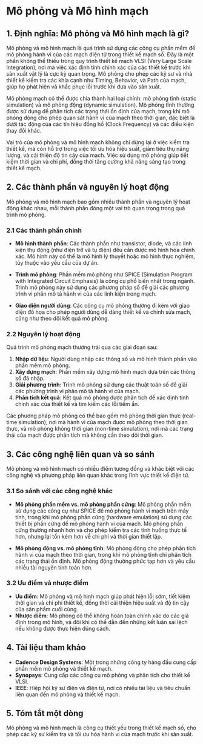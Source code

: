 # Mô phỏng và Mô hình mạch

## 1. Định nghĩa: Mô phỏng và Mô hình mạch là gì?
Mô phỏng và mô hình mạch là quá trình sử dụng các công cụ phần mềm để mô phỏng hành vi của các mạch điện tử trong thiết kế mạch số. Đây là một phần không thể thiếu trong quy trình thiết kế mạch VLSI (Very Large Scale Integration), nơi mà việc xác định tính chính xác của các thiết kế trước khi sản xuất vật lý là cực kỳ quan trọng. Mô phỏng cho phép các kỹ sư và nhà thiết kế kiểm tra các khía cạnh như Timing, Behavior, và Path của mạch, giúp họ phát hiện và khắc phục lỗi trước khi đưa vào sản xuất.

Mô phỏng mạch có thể được chia thành hai loại chính: mô phỏng tĩnh (static simulation) và mô phỏng động (dynamic simulation). Mô phỏng tĩnh thường được sử dụng để phân tích các trạng thái ổn định của mạch, trong khi mô phỏng động cho phép quan sát hành vi của mạch theo thời gian, đặc biệt là dưới tác động của các tín hiệu đồng hồ (Clock Frequency) và các điều kiện thay đổi khác.

Vai trò của mô phỏng và mô hình mạch không chỉ dừng lại ở việc kiểm tra thiết kế, mà còn hỗ trợ trong việc tối ưu hóa hiệu suất, giảm tiêu thụ năng lượng, và cải thiện độ tin cậy của mạch. Việc sử dụng mô phỏng giúp tiết kiệm thời gian và chi phí, đồng thời tăng cường khả năng sáng tạo trong thiết kế mạch.

## 2. Các thành phần và nguyên lý hoạt động
Mô phỏng và mô hình mạch bao gồm nhiều thành phần và nguyên lý hoạt động khác nhau, mỗi thành phần đóng một vai trò quan trọng trong quá trình mô phỏng.

### 2.1 Các thành phần chính
- **Mô hình thành phần**: Các thành phần như transistor, diode, và các linh kiện thụ động (như điện trở và tụ điện) đều cần được mô hình hóa chính xác. Mô hình này có thể là mô hình lý thuyết hoặc mô hình thực nghiệm, tùy thuộc vào yêu cầu của dự án.
  
- **Trình mô phỏng**: Phần mềm mô phỏng như SPICE (Simulation Program with Integrated Circuit Emphasis) là công cụ phổ biến nhất trong ngành. Trình mô phỏng này sử dụng các phương pháp số để giải các phương trình vi phân mô tả hành vi của các linh kiện trong mạch.

- **Giao diện người dùng**: Các công cụ mô phỏng thường đi kèm với giao diện đồ họa cho phép người dùng dễ dàng thiết kế và chỉnh sửa mạch, cũng như theo dõi kết quả mô phỏng.

### 2.2 Nguyên lý hoạt động
Quá trình mô phỏng mạch thường trải qua các giai đoạn sau:
1. **Nhập dữ liệu**: Người dùng nhập các thông số và mô hình thành phần vào phần mềm mô phỏng.
2. **Xây dựng mạch**: Phần mềm xây dựng mô hình mạch dựa trên các thông số đã nhập.
3. **Giải phương trình**: Trình mô phỏng sử dụng các thuật toán số để giải các phương trình vi phân mô tả hành vi của mạch.
4. **Phân tích kết quả**: Kết quả mô phỏng được phân tích để xác định tính chính xác của thiết kế và tìm kiếm các lỗi tiềm ẩn.

Các phương pháp mô phỏng có thể bao gồm mô phỏng thời gian thực (real-time simulation), nơi mà hành vi của mạch được mô phỏng theo thời gian thực, và mô phỏng không thời gian (non-time simulation), nơi mà các trạng thái của mạch được phân tích mà không cần theo dõi thời gian.

## 3. Các công nghệ liên quan và so sánh
Mô phỏng và mô hình mạch có nhiều điểm tương đồng và khác biệt với các công nghệ và phương pháp liên quan khác trong lĩnh vực thiết kế điện tử.

### 3.1 So sánh với các công nghệ khác
- **Mô phỏng phần mềm vs. mô phỏng phần cứng**: Mô phỏng phần mềm sử dụng các công cụ như SPICE để mô phỏng hành vi mạch trên máy tính, trong khi mô phỏng phần cứng (hardware emulation) sử dụng các thiết bị phần cứng để mô phỏng hành vi của mạch. Mô phỏng phần cứng thường nhanh hơn và cho phép kiểm tra các tình huống thực tế hơn, nhưng lại tốn kém hơn về chi phí và thời gian thiết lập.

- **Mô phỏng động vs. mô phỏng tĩnh**: Mô phỏng động cho phép phân tích hành vi của mạch theo thời gian, trong khi mô phỏng tĩnh chỉ phân tích các trạng thái ổn định. Mô phỏng động thường phức tạp hơn và yêu cầu nhiều tài nguyên tính toán hơn.

### 3.2 Ưu điểm và nhược điểm
- **Ưu điểm**: Mô phỏng và mô hình mạch giúp phát hiện lỗi sớm, tiết kiệm thời gian và chi phí thiết kế, đồng thời cải thiện hiệu suất và độ tin cậy của sản phẩm cuối cùng.
- **Nhược điểm**: Mô phỏng có thể không hoàn toàn chính xác do các giả định trong mô hình, và đôi khi có thể dẫn đến những kết luận sai lệch nếu không được thực hiện đúng cách.

## 4. Tài liệu tham khảo
- **Cadence Design Systems**: Một trong những công ty hàng đầu cung cấp phần mềm mô phỏng và thiết kế mạch.
- **Synopsys**: Cung cấp các công cụ mô phỏng và phân tích cho thiết kế VLSI.
- **IEEE**: Hiệp hội kỹ sư điện và điện tử, nơi có nhiều tài liệu và tiêu chuẩn liên quan đến mô phỏng và thiết kế mạch.

## 5. Tóm tắt một dòng
Mô phỏng và mô hình mạch là công cụ thiết yếu trong thiết kế mạch số, cho phép các kỹ sư kiểm tra và tối ưu hóa hành vi của mạch trước khi sản xuất.